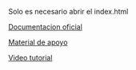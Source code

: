 Solo es necesario abrir el index.html

[Documentacion oficial](https://tailwindcss.com/docs/installation)

[Material de apoyo](https://bluuweb.github.io/tailwindcss/)

[Video tutorial](https://youtu.be/97hHnlnxpPQ)